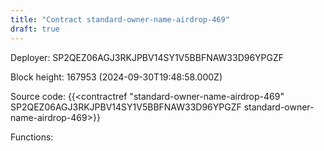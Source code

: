 ```yaml
---
title: "Contract standard-owner-name-airdrop-469"
draft: true
---
```

Deployer: SP2QEZ06AGJ3RKJPBV14SY1V5BBFNAW33D96YPGZF


 



Block height: 167953 (2024-09-30T19:48:58.000Z)

Source code: {{<contractref "standard-owner-name-airdrop-469" SP2QEZ06AGJ3RKJPBV14SY1V5BBFNAW33D96YPGZF standard-owner-name-airdrop-469>}}

Functions:


